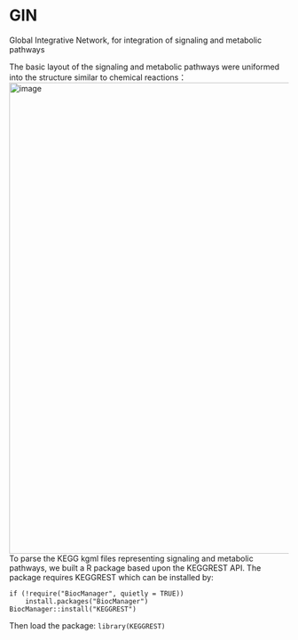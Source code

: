 # GIN
Global Integrative Network, for integration of signaling and metabolic pathways

The basic layout of the signaling and metabolic pathways were uniformed into the structure similar to chemical reactions：
<img width="848" alt="image" src="https://user-images.githubusercontent.com/50654825/173787625-a46ac547-907e-4490-9129-b5f5635f3c35.png"><br>
To parse the KEGG kgml files representing signaling and metabolic pathways, we built a R package based upon the KEGGREST API. The package requires KEGGREST which can be installed by:<br>
```
if (!require("BiocManager", quietly = TRUE))
    install.packages("BiocManager")
BiocManager::install("KEGGREST")
```
Then load the package:
<code>library(KEGGREST)</code><br>
